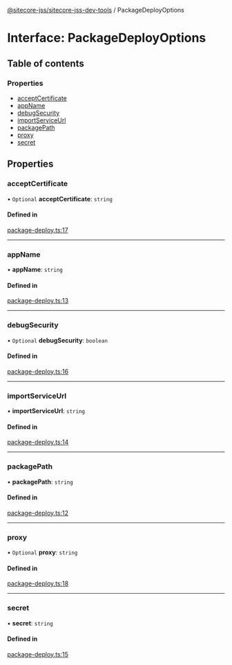 [@sitecore-jss/sitecore-jss-dev-tools](../README.md) / PackageDeployOptions

# Interface: PackageDeployOptions

## Table of contents

### Properties

- [acceptCertificate](PackageDeployOptions.md#acceptcertificate)
- [appName](PackageDeployOptions.md#appname)
- [debugSecurity](PackageDeployOptions.md#debugsecurity)
- [importServiceUrl](PackageDeployOptions.md#importserviceurl)
- [packagePath](PackageDeployOptions.md#packagepath)
- [proxy](PackageDeployOptions.md#proxy)
- [secret](PackageDeployOptions.md#secret)

## Properties

### acceptCertificate

• `Optional` **acceptCertificate**: `string`

#### Defined in

[package-deploy.ts:17](https://github.com/Sitecore/jss/blob/1f24bb871/packages/sitecore-jss-dev-tools/src/package-deploy.ts#L17)

___

### appName

• **appName**: `string`

#### Defined in

[package-deploy.ts:13](https://github.com/Sitecore/jss/blob/1f24bb871/packages/sitecore-jss-dev-tools/src/package-deploy.ts#L13)

___

### debugSecurity

• `Optional` **debugSecurity**: `boolean`

#### Defined in

[package-deploy.ts:16](https://github.com/Sitecore/jss/blob/1f24bb871/packages/sitecore-jss-dev-tools/src/package-deploy.ts#L16)

___

### importServiceUrl

• **importServiceUrl**: `string`

#### Defined in

[package-deploy.ts:14](https://github.com/Sitecore/jss/blob/1f24bb871/packages/sitecore-jss-dev-tools/src/package-deploy.ts#L14)

___

### packagePath

• **packagePath**: `string`

#### Defined in

[package-deploy.ts:12](https://github.com/Sitecore/jss/blob/1f24bb871/packages/sitecore-jss-dev-tools/src/package-deploy.ts#L12)

___

### proxy

• `Optional` **proxy**: `string`

#### Defined in

[package-deploy.ts:18](https://github.com/Sitecore/jss/blob/1f24bb871/packages/sitecore-jss-dev-tools/src/package-deploy.ts#L18)

___

### secret

• **secret**: `string`

#### Defined in

[package-deploy.ts:15](https://github.com/Sitecore/jss/blob/1f24bb871/packages/sitecore-jss-dev-tools/src/package-deploy.ts#L15)
